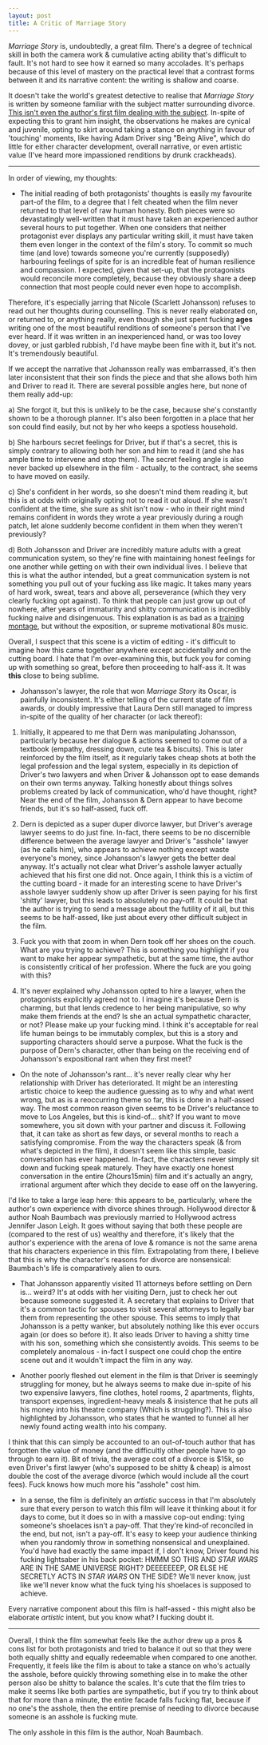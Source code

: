 ```yaml
---
layout: post
title: A Critic of Marriage Story
---
```


*Marriage Story* is, undoubtedly, a great film. There's a degree of technical skill in both the camera work & cumulative acting ability that's difficult to fault. It's not hard to see how it earned so many accolades. It's perhaps because of this level of mastery on the practical level that a contrast forms between it and its narrative content: the writing is shallow and coarse.

It doesn't take the world's greatest detective to realise that *Marriage Story* is written by someone familiar with the subject matter surrounding divorce. [This isn't even the author's first film dealing with the subject](https://www.imdb.com/title/tt0367089/). In-spite of expecting this to grant him insight, the observations he makes are cynical and juvenile, opting to skirt around taking a stance on anything in favour of 'touching' moments, like having Adam Driver sing "Being Alive", which do little for either character development, overall narrative, or even artistic value (I've heard more impassioned renditions by drunk crackheads).

---

In order of viewing, my thoughts:

- The initial reading of both protagonists' thoughts is easily my favourite part-of the film, to a degree that I felt cheated when the film never returned to that level of raw human honesty. Both pieces were so devastatingly well-written that it must have taken an experienced author several hours to put together. When one considers that neither protagonist ever displays any particular writing skill, it must have taken them even longer in the context of the film's story. To commit so much time (and love) towards someone you're currently (supposedly) harbouring feelings of spite for is an incredible feat of human resilience and compassion. I expected, given that set-up, that the protagonists would reconcile more completely, because they obviously share a deep connection that most people could never even hope to accomplish. 

Therefore, it's especially jarring that Nicole (Scarlett Johansson) refuses to read out her thoughts during counselling. This is never really elaborated on, or returned to, or anything really, even though she just spent fucking **ages** writing one of the most beautiful renditions of someone's person that I've ever heard. If it was written in an inexperienced hand, or was too lovey dovey, or just garbled rubbish, I'd have maybe been fine with it, but it's not. It's tremendously beautiful.

If we accept the narrative that Johansson really was embarrassed, it's then later inconsistent that their son finds the piece and that she allows both him and Driver to read it. There are several possible angles here, but none of them really add-up:

a) She forgot it, but this is unlikely to be the case, because she's constantly shown to be a thorough planner. It's also been forgotten in a place that her son could find easily, but not by her who keeps a spotless household.

b) She harbours secret feelings for Driver, but if that's a secret, this is simply contrary to allowing both her son and him to read it (and she has ample time to intervene and stop them). The secret feeling angle is also never backed up elsewhere in the film - actually, to the contract, she seems to have moved on easily.

c) She's confident in her words, so she doesn't mind them reading it, but this is at odds with originally opting not to read it out aloud. If she wasn't confident at the time, she sure as shit isn't now - who in their right mind remains confident in words they wrote a year previously during a rough patch, let alone suddenly become confident in them when they weren't previously?

d) Both Johansson and Driver are incredibly mature adults with a great communication system, so they're fine with maintaining honest feelings for one another while getting on with their own individual lives. I believe that this is what the author intended, but a great communication system is not something you pull out of your fucking ass like magic. It takes many years of hard work, sweat, tears and above all, perseverance (which they very clearly fucking opt against). To think that people can just grow up out of nowhere, after years of immaturity and shitty communication is incredibly fucking naive and disingenuous. This explanation is as bad as a [training montage](https://www.youtube.com/watch?v=cf6SaA-Kdro&t), but without the exposition, or supreme motivational 80s music.

Overall, I suspect that this scene is a victim of editing - it's difficult to imagine how this came together anywhere except accidentally and on the cutting board. I hate that I'm over-examining this, but fuck you for coming up with something so great, before then proceeding to half-ass it. It was **this** close to being sublime. 

- Johansson's lawyer, the role that won *Marriage Story* its Oscar, is painfully inconsistent. It's either telling of the current state of film awards, or doubly impressive that Laura Dern still managed to impress in-spite of the quality of her character (or lack thereof):

1) Initially, it appeared to me that Dern was manipulating Johansson, particularly because her dialogue & actions seemed to come out of a textbook (empathy, dressing down, cute tea & biscuits). This is later reinforced by the film itself, as it regularly takes cheap shots at both the legal profession and the legal system, especially in its depiction of Driver's two lawyers and when Driver & Johansson opt to ease demands on their own terms anyway. Talking honestly about things solves problems created by lack of communication, who'd have thought, right? Near the end of the film, Johansson & Dern appear to have become friends, but it's so half-assed, fuck off.

2) Dern is depicted as a super duper divorce lawyer, but Driver's average lawyer seems to do just fine. In-fact, there seems to be no discernible difference between the average lawyer and Driver's "asshole" lawyer (as he calls him), who appears to achieve nothing except waste everyone's money, since Johansson's lawyer gets the better deal anyway. It's actually not clear what Driver's asshole lawyer actually achieved that his first one did not. Once again, I think this is a victim of the cutting board - it made for an interesting scene to have Driver's asshole lawyer suddenly show up after Driver is seen paying for his first 'shitty' lawyer, but this leads to absolutely no pay-off. It could be that the author is trying to send a message about the futility of it all, but this seems to be half-assed, like just about every other difficult subject in the film.

3) Fuck you with that zoom in when Dern took off her shoes on the couch. What are you trying to achieve? This is something you highlight if you want to make her appear sympathetic, but at the same time, the author is consistently critical of her profession. Where the fuck are you going with this?

4) It's never explained why Johansson opted to hire a lawyer, when the protagonists explicitly agreed not to. I imagine it's because Dern is charming, but that lends credence to her being manipulative, so why make them friends at the end? Is she an actual sympathetic character, or not? Please make up your fucking mind. I think it's acceptable for real life human beings to be immutably complex, but this is a story and supporting characters should serve a purpose. What the fuck is the purpose of Dern's character, other than being on the receiving end of Johansson's expositional rant when they first meet?

- On the note of Johansson's rant... it's never really clear why her relationship with Driver has deteriorated. It might be an interesting artistic choice to keep the audience guessing as to why and what went wrong, but as is a reoccurring theme so far, this is done in a half-assed way. The most common reason given seems to be Driver's reluctance to move to Los Angeles, but this is kind-of... shit? If you want to move somewhere, you sit down with your partner and discuss it. Following that, it can take as short as few days, or several months to reach a satisfying compromise. From the way the characters speak (& from what's depicted in the film), it doesn't seem like this simple, basic conversation has ever happened. In-fact, the characters never simply sit down and fucking speak maturely. They have exactly one honest conversation in the entire (2hours15min) film and it's actually an angry, irrational argument after which they decide to ease off on the lawyering.

I'd like to take a large leap here: this appears to be, particularly, where the author's own experience with divorce shines through. Hollywood director & author Noah Baumbach was previously married to Hollywood actress Jennifer Jason Leigh. It goes without saying that both these people are (compared to the rest of us) wealthy and therefore, it's likely that the author's experience with the arena of love & romance is not the same arena that his characters experience in this film. Extrapolating from there, I believe that this is why the character's reasons for divorce are nonsensical: Baumbach's life is comparatively alien to ours.

- That Johansson apparently visited 11 attorneys before settling on Dern is... weird? It's at odds with her visiting Dern, just to check her out because someone suggested it. A secretary that explains to Driver that it's a common tactic for spouses to visit several attorneys to legally bar them from representing the other spouse. This seems to imply that Johansson is a petty wanker, but absolutely nothing like this ever occurs again (or does so before it). It also leads Driver to having a shitty time with his son, something which she consistently avoids. This seems to be completely anomalous - in-fact I suspect one could chop the entire scene out and it wouldn't impact the film in any way.

- Another poorly fleshed out element in the film is that Driver is seemingly struggling for money, but he always seems to make due in-spite of his two expensive lawyers, fine clothes, hotel rooms, 2 apartments, flights, transport expenses, ingredient-heavy meals & insistence that he puts all his money into his theatre company (Which is struggling?). This is also highlighted by Johansson, who states that he wanted to funnel all her newly found acting wealth into his company. 

I think that this can simply be accounted to an out-of-touch author that has forgotten the value of money (and the difficultly other people have to go through to earn it). Bit of trivia, the average cost of a divorce is $15k, so even Driver's first lawyer (who's supposed to be shitty & cheap) is almost double the cost of the average divorce (which would include all the court fees). Fuck knows how much more his "asshole" cost him.

- In a sense, the film is definitely an *artistic* success in that I'm absolutely sure that every person to watch this film will leave it thinking about it for days to come, but it does so in with a massive cop-out ending: tying someone's shoelaces isn't a pay-off. That they're kind-of reconciled in the end, but not, isn't a pay-off. It's easy to keep your audience thinking when you randomly throw in something nonsensical and unexplained. You'd have had exactly the same impact if, I don't know, Driver found his fucking lightsaber in his back pocket: HMMM SO THIS AND *STAR WARS* ARE IN THE SAME UNIVERSE RIGHT? DEEEEEEEP, OR ELSE HE SECRETLY ACTS IN *STAR WARS* ON THE SIDE? We'll never know, just like we'll never know what the fuck tying his shoelaces is supposed to achieve.

Every narrative component about this film is half-assed - this might also be elaborate *artistic* intent, but you know what? I fucking doubt it.

---

Overall, I think the film somewhat feels like the author drew up a pros & cons list for both protagonists and tried to balance it out so that they were both equally shitty and equally redeemable when compared to one another. Frequently, it feels like the film is about to take a stance on who's actually the asshole, before quickly throwing something else in to make the other person also be shitty to balance the scales. It's cute that the film tries to make it seems like both parties are sympathetic, but if you try to think about that for more than a minute, the entire facade falls fucking flat, because if no one's the asshole, then the entire premise of needing to divorce because someone is an asshole is fucking mute.

The only asshole in this film is the author, Noah Baumbach.